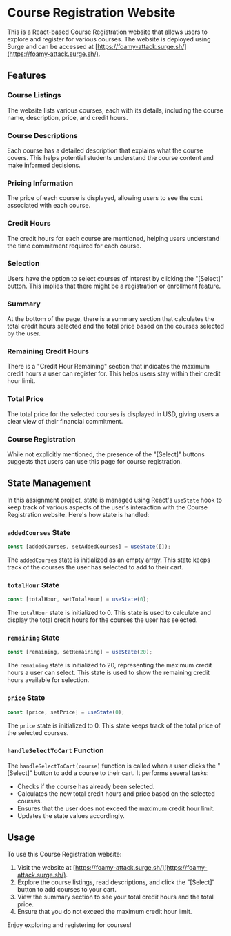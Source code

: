 # Course Registration Website

This is a React-based Course Registration website that allows users to explore and register for various courses. The website is deployed using Surge and can be accessed at [https://foamy-attack.surge.sh/](https://foamy-attack.surge.sh/).

## Features

### Course Listings

The website lists various courses, each with its details, including the course name, description, price, and credit hours.

### Course Descriptions

Each course has a detailed description that explains what the course covers. This helps potential students understand the course content and make informed decisions.

### Pricing Information

The price of each course is displayed, allowing users to see the cost associated with each course.

### Credit Hours

The credit hours for each course are mentioned, helping users understand the time commitment required for each course.

### Selection

Users have the option to select courses of interest by clicking the "[Select]" button. This implies that there might be a registration or enrollment feature.

### Summary

At the bottom of the page, there is a summary section that calculates the total credit hours selected and the total price based on the courses selected by the user.

### Remaining Credit Hours

There is a "Credit Hour Remaining" section that indicates the maximum credit hours a user can register for. This helps users stay within their credit hour limit.

### Total Price

The total price for the selected courses is displayed in USD, giving users a clear view of their financial commitment.

### Course Registration

While not explicitly mentioned, the presence of the "[Select]" buttons suggests that users can use this page for course registration.

## State Management

In this assignment project, state is managed using React's `useState` hook to keep track of various aspects of the user's interaction with the Course Registration website. Here's how state is handled:

### `addedCourses` State

```javascript
const [addedCourses, setAddedCourses] = useState([]);
```

The `addedCourses` state is initialized as an empty array. This state keeps track of the courses the user has selected to add to their cart.

### `totalHour` State

```javascript
const [totalHour, setTotalHour] = useState(0);
```

The `totalHour` state is initialized to 0. This state is used to calculate and display the total credit hours for the courses the user has selected.

### `remaining` State

```javascript
const [remaining, setRemaining] = useState(20);
```

The `remaining` state is initialized to 20, representing the maximum credit hours a user can select. This state is used to show the remaining credit hours available for selection.

### `price` State

```javascript
const [price, setPrice] = useState(0);
```

The `price` state is initialized to 0. This state keeps track of the total price of the selected courses.

### `handleSelectToCart` Function

The `handleSelectToCart(course)` function is called when a user clicks the "[Select]" button to add a course to their cart. It performs several tasks:

- Checks if the course has already been selected.
- Calculates the new total credit hours and price based on the selected courses.
- Ensures that the user does not exceed the maximum credit hour limit.
- Updates the state values accordingly.

## Usage

To use this Course Registration website:

1. Visit the website at [https://foamy-attack.surge.sh/](https://foamy-attack.surge.sh/).
2. Explore the course listings, read descriptions, and click the "[Select]" button to add courses to your cart.
3. View the summary section to see your total credit hours and the total price.
4. Ensure that you do not exceed the maximum credit hour limit.

Enjoy exploring and registering for courses!
